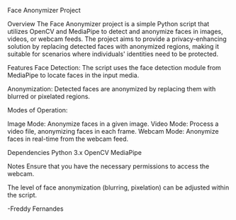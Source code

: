 Face Anonymizer Project

Overview
The Face Anonymizer project is a simple Python script that utilizes OpenCV and MediaPipe to detect and anonymize faces in images, videos, or webcam feeds. The project aims to provide a privacy-enhancing solution by replacing detected faces with anonymized regions, making it suitable for scenarios where individuals' identities need to be protected.

Features
Face Detection: The script uses the face detection module from MediaPipe to locate faces in the input media.

Anonymization: Detected faces are anonymized by replacing them with blurred or pixelated regions.

Modes of Operation:

Image Mode: Anonymize faces in a given image.
Video Mode: Process a video file, anonymizing faces in each frame.
Webcam Mode: Anonymize faces in real-time from the webcam feed.

Dependencies
Python 3.x
OpenCV
MediaPipe


Notes
Ensure that you have the necessary permissions to access the webcam.

The level of face anonymization (blurring, pixelation) can be adjusted within the script.

-Freddy Fernandes